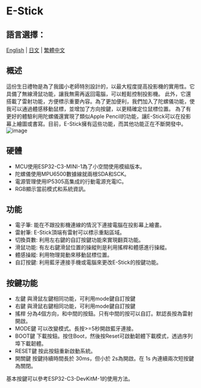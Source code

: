 # E-Stick    
## 語言選擇：
[English](https://github.com/Knockoi/E-Stick/blob/main/README.md) | [日文](https://github.com/Knockoi/E-Stick-V1/edit/main/ReadmeCN.md) | [繁體中文](https://github.com/Knockoi/E-Stick/blob/main/ReadmeTC.md)
  
## 概述  
這份生日禮物是為了我國小老師特別設計的，以最大程度提高投影機的實用性。它具備了無線滑鼠功能，讓我無需再返回電腦，可以輕鬆控制投影機。
此外，它還搭載了雷射功能，方便標示重要內容。為了更加便利，我們加入了陀螺儀功能，使我可以通過體感移動鼠標，並增加了方向按鍵，以更精確定位鼠標位置。
為了有更好的體驗利用陀螺儀還實現了類似Apple Pencil的功能，讓E-Stick可以在投影幕上繪圖或書寫。目前，E-Stick擁有這些功能，而其他功能正在不斷開發中。
  ![image](https://github.com/Knockoi/E-Stick/blob/main/Image/%E8%9E%A2%E5%B9%95%E6%93%B7%E5%8F%96%E7%95%AB%E9%9D%A2%202023-09-16%20235403.png)
  
## 硬體  
- MCU使用ESP32-C3-MINI-1為了小空間使用模組版本。
- 陀螺儀使用MPU6500數據線就兩根SDA和SCK。
- 電源管理使用IP5305高集成的行動電源充電IC。
- RGB顯示當前模式和系統資訊。  

## 功能  
- 電子筆: 能在不跟投影機連線的情況下連接電腦在投影幕上繪畫。
- 雷射筆: E-Stick頂端有雷射可以標示重點區域。
- 切換頁數: 利用左右鍵的自訂按鍵功能來實現翻頁功能。
- 滑鼠功能: 有左右鍵滑鼠位置的操縱則是利用搖桿和體感進行操縱。
- 體感操縱: 利用物理晃動來移動鼠標位置。
- 自訂按鍵: 利用藍牙連接手機或電腦來更改E-Stick的按鍵功能。
  
## 按鍵功能  
- 左鍵 與滑鼠左鍵相同功能，可利用mode鍵自訂按鍵
- 右鍵 與滑鼠右鍵相同功能，可利用mode鍵自訂按鍵
- 搖桿 分為4個方向，和中間的按鈕。只有中間的按可以自訂。默認長按為雷射開啟。
- MODE鍵 可以改變模式。長按>=5秒開啟藍牙連接。
- BOOT鍵 下載按鈕。按住Boot，然後按Reset可啟動韌體下載模式，透過序列埠下載韌體。
- RESET鍵 按此按鈕重新啟動系統。
- 開關鍵 按鍵持續時間長於 30ms，但小於 2s為開啟。在 1s 內連續兩次短按鍵為關閉。
    
基本按鍵可以參考ESP32-C3-DevKitM-1的使用方法。





